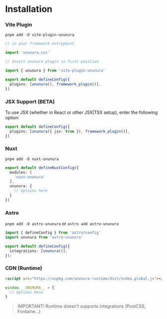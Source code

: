 # Installation

### Vite Plugin

`pnpm add -D vite-plugin-ununura`

```ts
// in your framework entrypoint

import 'ununura.css'
```

```ts
// Insert ununura plugin in first position

import { ununura } from 'vite-plugin-ununura'

export default defineConfig({
  plugins: [ununura(), framework_plugin()],
})
```

### JSX Support (BETA)

To use JSX (whether in React or other JSX|TSX setup), enter the following option:

```ts
export default defineConfig({
  plugins: [ununura({ jsx: true }), framework_plugin()],
})
```

### Nuxt

`pnpm add -D nuxt-ununura`

```ts
export default defineNuxtConfig({
  modules: [
    'nuxt-ununura'
  ],
  ununura: {
    // Options here
  }
})
```

### Astro

`pnpm add -D astro-ununura` or `astro add astro-ununura`

```ts
import { defineConfig } from 'astro/config'
import ununura from 'astro-ununura'

export default defineConfig({
  integrations: [ununura()],
});
```

### CDN (Runtime)

```html
<script src="https://unpkg.com/ununura-runtime/dist/index.global.js"></script>
```

```ts
window.__UNUNURA__ = {
  // Options Here
}
```

> IMPORTANT! Runtime doesn't supports integrations (PostCSS, Fontaine...)